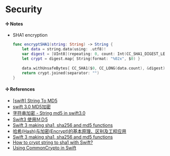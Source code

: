 # Security

#### ✢ Notes

* SHA1 encryption

    ```swift
    func encryptSHA1(string: String) -> String {
        let data = string.data(using: .utf8)!
        var digest = [UInt8](repeating: 0, count: Int(CC_SHA1_DIGEST_LENGTH))
        let crypt = digest.map{ String(format: "%02x", $0) }
        
        data.withUnsafeBytes{ CC_SHA1($0, CC_LONG(data.count), &digest) }
        return crypt.joined(separator: "")
    }
    ```

#### ✢ References

* [\[swift\] String To MD5](http://toyo0103.blogspot.tw/2015/03/swift-string-to-md5.html)
* [swift 3.0 MD5加密](http://www.jianshu.com/p/540427de6b5e)
* [字符串加密 - String md5 in swift3.0](http://www.jianshu.com/p/a832dc2e7000)
* [Swift3 使用ＭＤ5](https://h81061678.blogspot.tw/2017/02/swift3-5.html)
* [Swift 3 making sha1, sha256 and md5 functions](https://stackoverflow.com/questions/39684092/swift-3-making-sha1-sha256-and-md5-functions)
* [哈希\(Hash\)与加密\(Encrypt\)的基本原理、区别及工程应用](http://www.cnblogs.com/leoo2sk/archive/2010/10/01/hash-and-encrypt.html)
* [Swift 3 making sha1, sha256 and md5 functions](https://stackoverflow.com/questions/39684092/swift-3-making-sha1-sha256-and-md5-functions)
* [How to crypt string to sha1 with Swift?](https://stackoverflow.com/questions/25761344/how-to-crypt-string-to-sha1-with-swift)
* [Using CommonCrypto in Swift](http://iosdeveloperzone.com/2014/10/03/using-commoncrypto-in-swift/)



